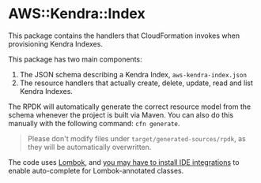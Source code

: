 # AWS::Kendra::Index

This package contains the handlers that CloudFormation invokes when provisioning Kendra Indexes.

This package has two main components:
1. The JSON schema describing a Kendra Index, `aws-kendra-index.json`
1. The resource handlers that actually create, delete, update, read and list Kendra Indexes.

The RPDK will automatically generate the correct resource model from the schema whenever the project is built via Maven. You can also do this manually with the following command: `cfn generate`.

> Please don't modify files under `target/generated-sources/rpdk`, as they will be automatically overwritten.

The code uses [Lombok](https://projectlombok.org/), and [you may have to install IDE integrations](https://projectlombok.org/setup/overview) to enable auto-complete for Lombok-annotated classes.

